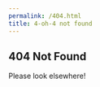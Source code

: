 ```yaml
---
permalink: /404.html
title: 4-oh-4 not found
---
```


404 Not Found
-------------

Please look elsewhere!
